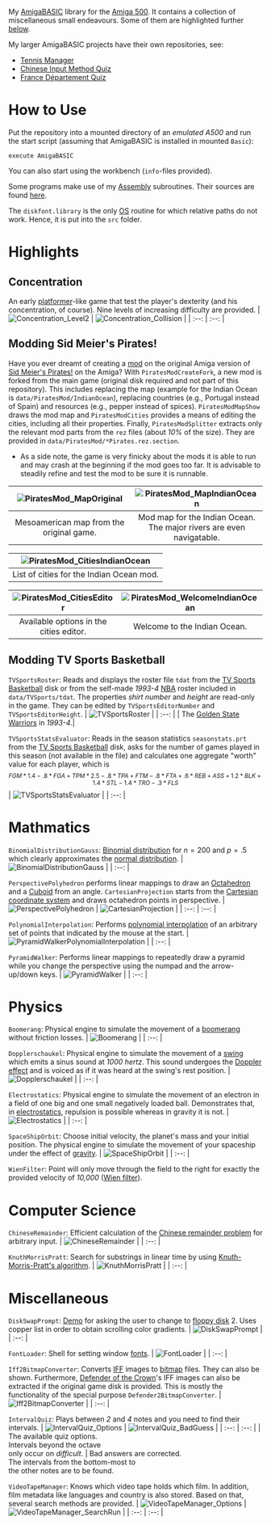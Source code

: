 My [AmigaBASIC](https://en.wikipedia.org/wiki/Amiga_Basic) library for the [Amiga 500](https://en.wikipedia.org/wiki/Amiga_500). It contains a collection of miscellaneous small endeavours. Some of them are highlighted further [below](#highlights).

My larger AmigaBASIC projects have their own repositories, see:
* [Tennis Manager](https://github.com/phoyh/tennis-manager)
* [Chinese Input Method Quiz](https://github.com/phoyh/quiz-hanzi-input)
* [France Département Quiz](https://github.com/phoyh/quiz-france-dept)

# How to Use
Put the repository into a mounted directory of an *emulated A500* and run the start script (assuming that AmigaBASIC is installed in mounted `Basic`):
```
execute AmigaBASIC
```

You can also start using the workbench (`info`-files provided).

Some programs make use of my [Assembly](https://en.wikipedia.org/wiki/Assembly_language) subroutines. Their sources are found [here](https://github.com/phoyh/misc-asm-68k-amiga-ocs).

The `diskfont.library` is the only [OS](https://en.wikipedia.org/wiki/Operating_system) routine for which relative paths do not work. Hence, it is put into the `src` folder.

# Highlights

## Concentration

An early [platformer](https://en.wikipedia.org/wiki/Platformer)-like game that test the player's dexterity (and his concentration, of course). Nine levels of increasing difficulty are provided.
| ![Concentration_Level2](gallery/Concentration_Level2.png) | ![Concentration_Collision](gallery/Concentration_Collision.png) |
| :--: | :--: |

## Modding Sid Meier's Pirates!

Have you ever dreamt of creating a [mod](https://en.wikipedia.org/wiki/Video_game_modding) on the original Amiga version of [Sid Meier's Pirates!](https://en.wikipedia.org/wiki/Sid_Meier%27s_Pirates!) on the Amiga? With `PiratesModCreateFork`, a new mod is forked from the main game (original disk required and not part of this repository). This includes replacing the map (example for the Indian Ocean is `data/PiratesMod/IndianOcean`), replacing countries (e.g., Portugal instead of Spain) and resources (e.g., pepper instead of spices). `PiratesModMapShow` draws the mod map and `PiratesModCities` provides a means of editing the cities, including all their properties. Finally, `PiratesModSplitter` extracts only the relevant mod parts from the `rez` files (about *10%* of the size). They are provided in `data/PiratesMod/*Pirates.rez.section`.
* As a side note, the game is very finicky about the mods it is able to run and may crash at the beginning if the mod goes too far. It is advisable to steadily refine and test the mod to be sure it is runnable.

| ![PiratesMod_MapOriginal](gallery/PiratesMod_MapOriginal.png) | ![PiratesMod_MapIndianOcean](gallery/PiratesMod_MapIndianOcean.png) |
| :--: | :--: |
| Mesoamerican map from the original game. | Mod map for the Indian Ocean. <br> The major rivers are even navigatable. |

| ![PiratesMod_CitiesIndianOcean](gallery/PiratesMod_CitiesIndianOcean.png) |
| :--: |
| List of cities for the Indian Ocean mod. |

| ![PiratesMod_CitiesEditor](gallery/PiratesMod_CitiesEditor.png) | ![PiratesMod_WelcomeIndianOcean](gallery/PiratesMod_WelcomeIndianOcean.png) |
| :--: | :--: |
| Available options in the cities editor. | Welcome to the Indian Ocean. |

## Modding TV Sports Basketball

`TVSportsRoster`: Reads and displays the roster file `tdat` from the [TV Sports Basketball](https://en.wikipedia.org/wiki/TV_Sports:_Basketball) disk or from the self-made *1993-4* [NBA](https://en.wikipedia.org/wiki/National_Basketball_Association) roster included in `data/TVSports/tdat`. The properties *shirt number* and *height* are read-only in the game. They can be edited by `TVSportsEditorNumber` and `TVSportsEditorHeight`.
| ![TVSportsRoster](gallery/TVSportsRoster.png) |
| :--: |
| The [Golden State Warriors](https://en.wikipedia.org/wiki/Golden_State_Warriors) in *1993-4*.|

`TVSportsStatsEvaluator`: Reads in the season statistics `seasonstats.prt` from the [TV Sports Basketball](https://en.wikipedia.org/wiki/TV_Sports:_Basketball) disk, asks for the number of games played in this season (not available in the file) and calculates one aggregate "worth" value for each player, which is $$_{FGM*1.4-.8*FGA+TPM*2.5-.8*TPA+FTM-.8*FTA+.6*REB+ASS+1.2*BLK+1.4*STL-1.4*TRO-.3*FLS}$$
| ![TVSportsStatsEvaluator](gallery/TVSportsStatsEvaluator.png) |
| :--: |

# Mathmatics

`BinomialDistributionGauss`: [Binomial distribution](https://en.wikipedia.org/wiki/Binomial_distribution) for $n=200$ and $p=.5$ which clearly approximates the [normal distribution](https://en.wikipedia.org/wiki/Normal_distribution).
| ![BinomialDistributionGauss](gallery/BinomialDistributionGauss.png) |
| :--: |

`PerspectivePolyhedron` performs linear mappings to draw an [Octahedron](https://en.wikipedia.org/wiki/Octahedron) and a [Cuboid](https://en.wikipedia.org/wiki/Cuboid) from an angle. `CartesianProjection` starts from the [Cartesian coordinate system](https://en.wikipedia.org/wiki/Cartesian_coordinate_system) and draws octahedron points in perspective.
| ![PerspectivePolyhedron](gallery/PerspectivePolyhedron.png) | ![CartesianProjection](gallery/CartesianProjection.png) |
| :--: | :--: |

`PolynomialInterpolation`: Performs [polynomial interpolation](https://en.wikipedia.org/wiki/Polynomial_interpolation) of an arbitrary set of points that indicated by the mouse at the start.
| ![PyramidWalkerPolynomialInterpolation](gallery/PolynomialInterpolation.png) |
| :--: |

`PyramidWalker`: Performs linear mappings to repeatedly draw a pyramid while you change the perspective using the numpad and the arrow-up/down keys.
| ![PyramidWalker](gallery/PyramidWalker.png) |
| :--: |

# Physics

`Boomerang`: Physical engine to simulate the movement of a [boomerang](https://en.wikipedia.org/wiki/Boomerang) without friction losses.
| ![Boomerang](gallery/Boomerang.png) |
| :--: |

`Dopplerschaukel`: Physical engine to simulate the movement of a [swing](https://en.wikipedia.org/wiki/Swing_(seat)) which emits a sinus sound at *1000 hertz*. This sound undergoes the [Doppler effect](https://en.wikipedia.org/wiki/Doppler_effect) and is voiced as if it was heard at the swing's rest position.
| ![Dopplerschaukel](gallery/Dopplerschaukel.png) |
| :--: |

`Electrostatics`: Physical engine to simulate the movement of an electron in a field of one big and one small negatively loaded ball. Demonstrates that, in [electrostatics](https://en.wikipedia.org/wiki/Electrostatics), repulsion is possible whereas in gravity it is not.
| ![Electrostatics](gallery/Electrostatics.png) |
| :--: |

`SpaceShipOrbit`: Choose initial velocity, the planet's mass and your initial position. The physical engine to simulate the movement of your spaceship under the effect of [gravity](https://en.wikipedia.org/wiki/Gravity).
| ![SpaceShipOrbit](gallery/SpaceShipOrbit.png) |
| :--: |

`WienFilter`: Point will only move through the field to the right for exactly the provided velocity of *10,000* ([Wien filter](https://en.wikipedia.org/wiki/Wien_filter)).

# Computer Science

`ChineseRemainder`: Efficient calculation of the [Chinese remainder problem](https://en.wikipedia.org/wiki/Chinese_remainder_theorem) for arbitrary input.
| ![ChineseRemainder](gallery/ChineseRemainder.png) |
| :--: |

`KnuthMorrisPratt`: Search for substrings in linear time by using [Knuth-Morris-Pratt's algorithm](https://en.wikipedia.org/wiki/Knuth%E2%80%93Morris%E2%80%93Pratt_algorithm).
| ![KnuthMorrisPratt](gallery/KnuthMorrisPratt.png) |
| :--: |

# Miscellaneous

`DiskSwapPrompt`: [Demo](https://en.wikipedia.org/wiki/Amiga_demos) for asking the user to change to [floppy disk](https://en.wikipedia.org/wiki/Floppy_disk) 2. Uses copper list in order to obtain scrolling color gradients.
| ![DiskSwapPrompt](gallery/DiskSwapPrompt.png) |
| :--: |

`FontLoader`: Shell for setting window [fonts](https://en.wikipedia.org/wiki/Font).
| ![FontLoader](gallery/FontLoader.png) |
| :--: |

`Iff2BitmapConverter`: Converts [IFF](https://en.wikipedia.org/wiki/Interchange_File_Format) images to [bitmap](https://en.wikipedia.org/wiki/Bitmap) files. They can also be shown. Furthermore, [Defender of the Crown](https://en.wikipedia.org/wiki/Defender_of_the_Crown)'s IFF images can also be extracted if the original game disk is provided. This is mostly the functionality of the special purpose `Defender2BitmapConverter`.
| ![Iff2BitmapConverter](gallery/Iff2BitmapConverter.png) |
| :--: |

`IntervalQuiz`: Plays between *2* and *4* notes and you need to find their intervals.
| ![IntervalQuiz_Options](gallery/IntervalQuiz_Options.png) | ![IntervalQuiz_BadGuess](gallery/IntervalQuiz_BadGuess.png) |
| :--: | :--: |
| The available quiz options. <br> Intervals beyond the octave <br> only occur on *difficult*. | Bad answers are corrected. <br> The intervals from the bottom-most to <br> the other notes are to be found.

`VideoTapeManager`: Knows which video tape holds which film. In addition, film metadata like languages and country is also stored. Based on that, several search methods are provided.
| ![VideoTapeManager_Options](gallery/VideoTapeManager_Options.png) | ![VideoTapeManager_SearchRun](gallery/VideoTapeManager_SearchRun.png) |
| :--: | :--: |
